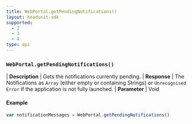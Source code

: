 ```yaml
---
title: WebPortal.getPendingNotifications()
layout: headunit-sdk
supported:
  - 2
  - 3
  - 4
type: api
---
```


### `WebPortal.getPendingNotifications()`

| **Description** | Gets the notifications currently pending.
| **Response** | The Notifications as `Array` (either empty or containing Strings) or `Unrecognised Error` if the application is not fully launched.
| **Parameter**   | Void

#### Example

```javascript
var notificationMessages = WebPortal.getPendingNotifications()
```